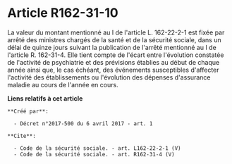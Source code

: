 # Article R162-31-10

La valeur du montant mentionné au I de l'article L. 162-22-2-1 est fixée par arrêté des ministres chargés de la santé et de
la sécurité sociale, dans un délai de quinze jours suivant la publication de l'arrêté mentionné au I de l'article R.
162-31-4. Elle tient compte de l'écart entre l'évolution constatée de l'activité de psychiatrie et des prévisions établies au
début de chaque année ainsi que, le cas échéant, des événements susceptibles d'affecter l'activité des établissements ou
l'évolution des dépenses d'assurance maladie au cours de l'année en cours.

**Liens relatifs à cet article**

	**Créé par**:

	  - Décret n°2017-500 du 6 avril 2017 - art. 1

	**Cite**:

	  - Code de la sécurité sociale. - art. L162-22-2-1 (V)
	  - Code de la sécurité sociale. - art. R162-31-4 (V)

